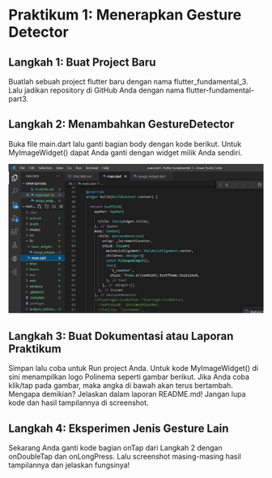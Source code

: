 # Praktikum 1: Menerapkan Gesture Detector

## Langkah 1: Buat Project Baru

Buatlah sebuah project flutter baru dengan nama flutter_fundamental_3. Lalu jadikan repository di GitHub Anda dengan nama flutter-fundamental-part3.

## Langkah 2: Menambahkan GestureDetector

Buka file main.dart lalu ganti bagian body dengan kode berikut. Untuk MyImageWidget() dapat Anda ganti dengan widget milik Anda sendiri.

![screenchoot ](images/1.png)

## Langkah 3: Buat Dokumentasi atau Laporan Praktikum

Simpan lalu coba untuk Run project Anda. Untuk kode MyImageWidget() di sini menampilkan logo Polinema seperti gambar berikut. Jika Anda coba klik/tap pada gambar, maka angka di bawah akan terus bertambah. Mengapa demikian? Jelaskan dalam laporan README.md! Jangan lupa kode dan hasil tampilannya di screenshot.

## Langkah 4: Eksperimen Jenis Gesture Lain

Sekarang Anda ganti kode bagian onTap dari Langkah 2 dengan onDoubleTap dan onLongPress. Lalu screenshot masing-masing hasil tampilannya dan jelaskan fungsinya!